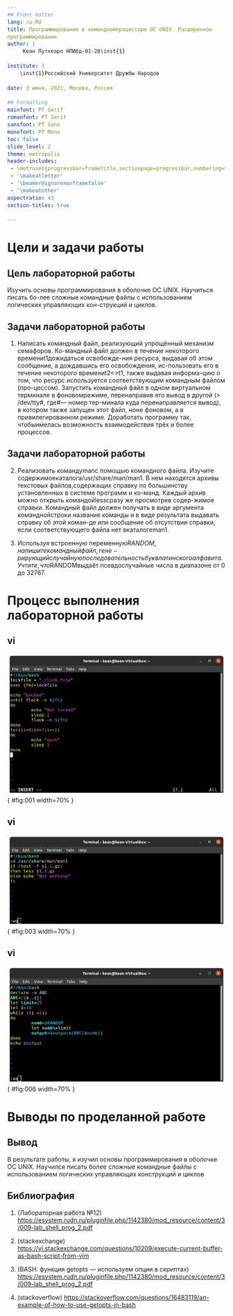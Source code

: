 ```yaml
---
## Front matter
lang: ru-RU
title: Программирование в командномпроцессоре ОС UNIX. Расширенное
программирование
author: |
	 Кеан Путхеаро НПИбд-01-20\inst{1}

institute: |
	\inst{1}Российский Университет Дружбы Народов

date: 3 июня, 2021, Москва, Россия

## Formatting
mainfont: PT Serif
romanfont: PT Serif
sansfont: PT Sans
monofont: PT Mono
toc: false
slide_level: 2
theme: metropolis
header-includes: 
 - \metroset{progressbar=frametitle,sectionpage=progressbar,numbering=fraction}
 - '\makeatletter'
 - '\beamer@ignorenonframefalse'
 - '\makeatother'
aspectratio: 43
section-titles: true

---
```


# Цели и задачи работы

## Цель лабораторной работы

Изучить основы программирования в оболочке ОС UNIX. Научиться писать бо-лее сложные командные файлы с использованием логических управляющих кон-струкций и циклов.

## Задачи лабораторной работы

1. Написать командный файл, реализующий упрощённый механизм семафоров. Ко-мандный файл должен в течение некоторого времениt1дожидаться освобожде-ния ресурса, выдавая об этом сообщение, а дождавшись его освобождения, ис-пользовать его в течение некоторого времениt2<>t1, также выдавая информа-цию о том, что ресурс используется соответствующим командным файлом (про-цессом). Запустить командный файл в одном виртуальном терминале в фоновомрежиме, перенаправив его вывод в другой (> /dev/tty#, где#— номер тер-минала куда перенаправляется вывод), в котором также запущен этот файл, ноне фоновом, а в привилегированном режиме. Доработать программу так, чтобыимелась возможность взаимодействия трёх и более процессов.

## Задачи лабораторной работы

2. Реализовать командуmanс помощью командного файла. Изучите содержимоекаталога/usr/share/man/man1. В нем находятся архивы текстовых файлов,содержащих справку по большинству установленных в системе программ и ко-манд. Каждый архив можно открыть командойlessсразу же просмотрев содер-жимое справки. Командный файл должен получать в виде аргумента команднойстроки название команды и в виде результата выдавать справку об этой коман-де или сообщение об отсутствии справки, если соответствующего файла нет вкаталогеman1.

3. Используя встроенную переменную$RANDOM, напишите командный файл, гене-рирующий случайную последовательность букв латинского алфавита. Учтите,что$RANDOMвыдаёт псевдослучайные числа в диапазоне от 0 до 32767.

# Процесс выполнения лабораторной работы

## vi

![vi](Photos/1.png){ #fig:001 width=70% }

## vi

![vi](Photos/2.png){ #fig:003 width=70% }

## vi

![vi](Photos/3.png){ #fig:006 width=70% }


# Выводы по проделанной работе

## Вывод

В результате работы, я изучил основы программирования в оболочке ОС UNIX. Научился писать более сложные командные файлы с использованием логических управляющих конструкций и циклов

## Библиография

1. (Лабораторная работа №12) https://esystem.rudn.ru/pluginfile.php/1142380/mod_resource/content/3/009-lab_shell_prog_2.pdf

2. (stackexchange) https://vi.stackexchange.com/questions/10209/execute-current-buffer-as-bash-script-from-vim

3. (BASH: функция getopts — используем опции в скриптах) https://esystem.rudn.ru/pluginfile.php/1142380/mod_resource/content/3/009-lab_shell_prog_2.pdf

4. (stackoverflow) https://stackoverflow.com/questions/16483119/an-example-of-how-to-use-getopts-in-bash
